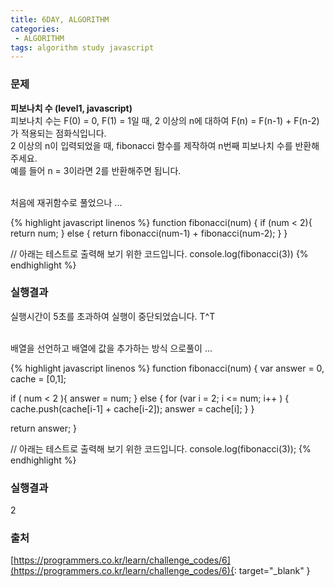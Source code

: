 ```yaml
---
title: 6DAY, ALGORITHM
categories:
 - ALGORITHM
tags: algorithm study javascript
---
```


### 문제
**피보나치 수 (level1, javascript)**<br />
피보나치 수는 F(0) = 0, F(1) = 1일 때, 2 이상의 n에 대하여 F(n) = F(n-1) + F(n-2) 가 적용되는 점화식입니다. <br />
2 이상의 n이 입력되었을 때, fibonacci 함수를 제작하여 n번째 피보나치 수를 반환해 주세요. <br />
예를 들어 n = 3이라면 2를 반환해주면 됩니다.<br /><br />

처음에 재귀함수로 풀었으나 ...

{% highlight javascript linenos %}
function fibonacci(num) {
	if (num < 2){
    return num;
  } else {
    return fibonacci(num-1) + fibonacci(num-2);
  }
}

// 아래는 테스트로 출력해 보기 위한 코드입니다.
console.log(fibonacci(3))
{% endhighlight %}

### 실행결과
실행시간이 5초를 초과하여 실행이 중단되었습니다. T^T

<br />
배열을 선언하고 배열에 값을 추가하는 방식 으로풀이 ...

{% highlight javascript linenos %}
function fibonacci(num) {
  var answer = 0,
      cache = [0,1];

  if ( num < 2 ){
    answer = num;
  } else {
    for (var i = 2; i <= num; i++ ) {
      cache.push(cache[i-1] + cache[i-2]); 
      answer = cache[i];
    } 
  }

  return answer;
}

// 아래는 테스트로 출력해 보기 위한 코드입니다.
console.log(fibonacci(3));
{% endhighlight %}

### 실행결과
2

### 출처
[https://programmers.co.kr/learn/challenge_codes/6](https://programmers.co.kr/learn/challenge_codes/6){: target="_blank" }
